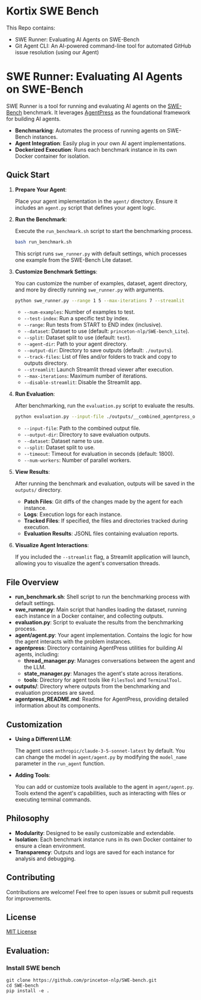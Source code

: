 # Kortix SWE Bench

This Repo contains:
- SWE Runner: Evaluating AI Agents on SWE-Bench
- Git Agent CLI: An AI-powered command-line tool for automated GitHub issue resolution (using our Agent)

# SWE Runner: Evaluating AI Agents on SWE-Bench

SWE Runner is a tool for running and evaluating AI agents on the [SWE-Bench](https://github.com/princeton-nlp/SWE-bench) benchmark. It leverages [AgentPress](https://github.com/kortix-ai/agentpress) as the foundational framework for building AI agents.

- **Benchmarking**: Automates the process of running agents on SWE-Bench instances.
- **Agent Integration**: Easily plug in your own AI agent implementations.
- **Dockerized Execution**: Runs each benchmark instance in its own Docker container for isolation.

## Quick Start

1. **Prepare Your Agent**:

   Place your agent implementation in the `agent/` directory. Ensure it includes an `agent.py` script that defines your agent logic.

2. **Run the Benchmark**:

   Execute the `run_benchmark.sh` script to start the benchmarking process.

   ```bash
   bash run_benchmark.sh
   ```

   This script runs `swe_runner.py` with default settings, which processes one example from the SWE-Bench Lite dataset.

3. **Customize Benchmark Settings**:

   You can customize the number of examples, dataset, agent directory, and more by directly running `swe_runner.py` with arguments.

   ```bash
   python swe_runner.py --range 1 5 --max-iterations 7 --streamlit
   ```

   - `--num-examples`: Number of examples to test.
   - `--test-index`: Run a specific test by index.
   - `--range`: Run tests from START to END index (inclusive).
   - `--dataset`: Dataset to use (default: `princeton-nlp/SWE-bench_Lite`).
   - `--split`: Dataset split to use (default: `test`).
   - `--agent-dir`: Path to your agent directory.
   - `--output-dir`: Directory to save outputs (default: `./outputs`).
   - `--track-files`: List of files and/or folders to track and copy to outputs directory.
   - `--streamlit`: Launch Streamlit thread viewer after execution.
   - `--max-iterations`: Maximum number of iterations.
   - `--disable-streamlit`: Disable the Streamlit app.

4. **Run Evaluation**:

   After benchmarking, run the `evaluation.py` script to evaluate the results.

   ```bash
   python evaluation.py --input-file ./outputs/__combined_agentpress_output_*.jsonl --output-dir ./outputs --dataset princeton-nlp/SWE-bench_Lite --split test --num-workers 4
   ```

   - `--input-file`: Path to the combined output file.
   - `--output-dir`: Directory to save evaluation outputs.
   - `--dataset`: Dataset name to use.
   - `--split`: Dataset split to use.
   - `--timeout`: Timeout for evaluation in seconds (default: 1800).
   - `--num-workers`: Number of parallel workers.

5. **View Results**:

   After running the benchmark and evaluation, outputs will be saved in the `outputs/` directory.

   - **Patch Files**: Git diffs of the changes made by the agent for each instance.
   - **Logs**: Execution logs for each instance.
   - **Tracked Files**: If specified, the files and directories tracked during execution.
   - **Evaluation Results**: JSONL files containing evaluation reports.

6. **Visualize Agent Interactions**:

   If you included the `--streamlit` flag, a Streamlit application will launch, allowing you to visualize the agent's conversation threads.

## File Overview

- **run_benchmark.sh**: Shell script to run the benchmarking process with default settings.
- **swe_runner.py**: Main script that handles loading the dataset, running each instance in a Docker container, and collecting outputs.
- **evaluation.py**: Script to evaluate the results from the benchmarking process.
- **agent/agent.py**: Your agent implementation. Contains the logic for how the agent interacts with the problem instances.
- **agentpress**: Directory containing AgentPress utilities for building AI agents, including:
  - **thread_manager.py**: Manages conversations between the agent and the LLM.
  - **state_manager.py**: Manages the agent's state across iterations.
  - **tools**: Directory for agent tools like `FilesTool` and `TerminalTool`.
- **outputs/**: Directory where outputs from the benchmarking and evaluation processes are saved.
- **agentpress_README.md**: Readme for AgentPress, providing detailed information about its components.

## Customization

- **Using a Different LLM**:

  The agent uses `anthropic/claude-3-5-sonnet-latest` by default. You can change the model in `agent/agent.py` by modifying the `model_name` parameter in the `run_agent` function.

- **Adding Tools**:

  You can add or customize tools available to the agent in `agent/agent.py`. Tools extend the agent's capabilities, such as interacting with files or executing terminal commands.

## Philosophy

- **Modularity**: Designed to be easily customizable and extendable.
- **Isolation**: Each benchmark instance runs in its own Docker container to ensure a clean environment.
- **Transparency**: Outputs and logs are saved for each instance for analysis and debugging.

## Contributing

Contributions are welcome! Feel free to open issues or submit pull requests for improvements.

## License

[MIT License](LICENSE)


## Evaluation:

### Install SWE bench
```
git clone https://github.com/princeton-nlp/SWE-bench.git
cd SWE-bench
pip install -e .
```